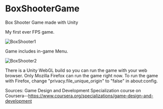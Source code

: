 # BoxShooterGame
Box Shooter Game made with Unity

My first ever FPS game.

![BoxShooter1](https://user-images.githubusercontent.com/55928282/113067650-6b513100-91c5-11eb-9393-f2c0c541017c.PNG)

Game includes in-game Menu.

![BoxShooter2](https://user-images.githubusercontent.com/55928282/113067684-7dcb6a80-91c5-11eb-8179-ac7954b0461e.PNG)


There is a Unity WebGL build so you can run the game with your web browser. Only Mozilla Firefox can run the game right now. To run the game with Firefox, change "privacy.file_unique_origin" to "false" in about:config.


Sources: Game Design and Development Specialization course on Coursera--https://www.coursera.org/specializations/game-design-and-development

